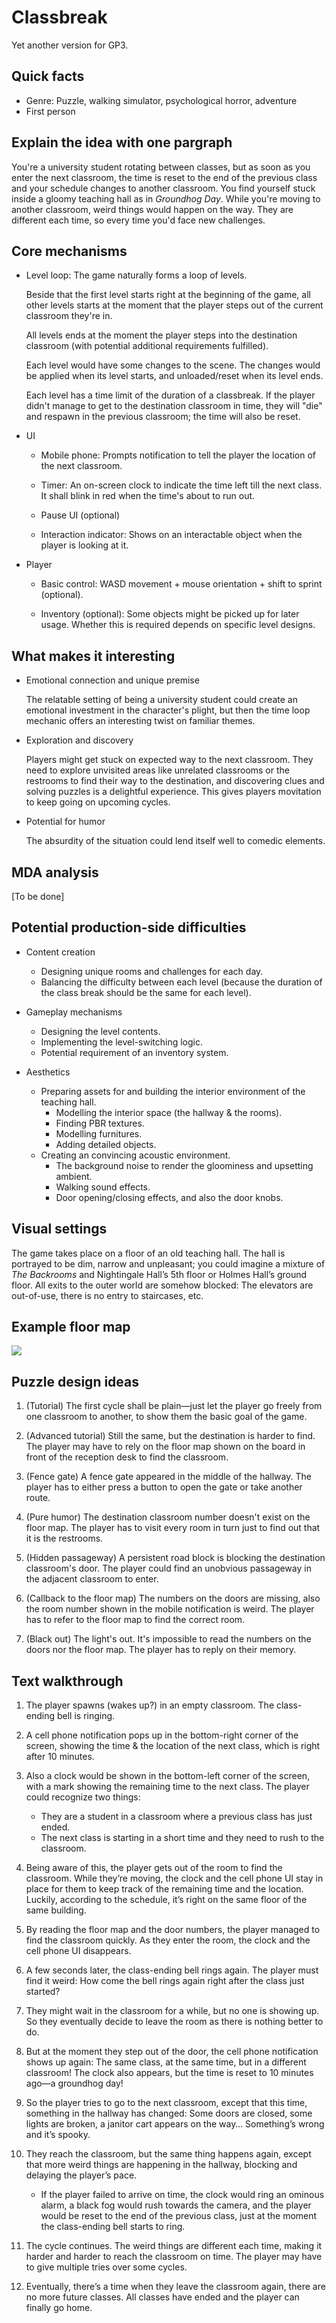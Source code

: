 # Classbreak

Yet another version for GP3.

## Quick facts

- Genre: Puzzle, walking simulator, psychological horror, adventure
- First person

## Explain the idea with one pargraph

You're a university student rotating between classes, but as soon as you enter the next classroom, the time is reset to the end of the previous class and your schedule changes to another classroom.
You find yourself stuck inside a gloomy teaching hall as in _Groundhog Day_.
While you're moving to another classroom, weird things would happen on the way.
They are different each time, so every time you'd face new challenges.

## Core mechanisms

- Level loop: The game naturally forms a loop of levels.

	Beside that the first level starts right at the beginning of the game, all other levels starts at the moment that the player steps out of the current classroom they're in.

	All levels ends at the moment the player steps into the destination classroom (with potential additional requirements fulfilled).

	Each level would have some changes to the scene.
	The changes would be applied when its level starts, and unloaded/reset when its level ends.

	Each level has a time limit of the duration of a classbreak.
	If the player didn't manage to get to the destination classroom in time, they will "die" and respawn in the previous classroom; the time will also be reset.

- UI

	- Mobile phone: Prompts notification to tell the player the location of the next classroom.

	- Timer: An on-screen clock to indicate the time left till the next class.
		It shall blink in red when the time's about to run out.

	- Pause UI (optional)

	- Interaction indicator: Shows on an interactable object when the player is looking at it.

- Player

	- Basic control: WASD movement + mouse orientation + shift to sprint (optional).

	- Inventory (optional): Some objects might be picked up for later usage.
		Whether this is required depends on specific level designs.

## What makes it interesting

- Emotional connection and unique premise

	The relatable setting of being a university student could create an emotional investment in the character's plight, but then the time loop mechanic offers an interesting twist on familiar themes.

- Exploration and discovery

	Players might get stuck on expected way to the next classroom.
	They need to explore unvisited areas like unrelated classrooms or the restrooms to find their way to the destination, and discovering clues and solving puzzles is a delightful experience.
	This gives players movitation to keep going on upcoming cycles.

- Potential for humor

	The absurdity of the situation could lend itself well to comedic elements.

## MDA analysis

\[To be done\]

## Potential production-side difficulties

- Content creation
	- Designing unique rooms and challenges for each day.
	- Balancing the difficulty between each level (because the duration of the class break should be the same for each level).

- Gameplay mechanisms
	- Designing the level contents.
	- Implementing the level-switching logic.
	- Potential requirement of an inventory system.

- Aesthetics
	- Preparing assets for and building the interior environment of the teaching hall.
		- Modelling the interior space (the hallway & the rooms).
		- Finding PBR textures.
		- Modelling furnitures.
		- Adding detailed objects.
	- Creating an convincing acoustic environment.
		- The background noise to render the gloominess and upsetting ambient.
		- Walking sound effects.
		- Door opening/closing effects, and also the door knobs.

## Visual settings

The game takes place on a floor of an old teaching hall.
The hall is portrayed to be dim, narrow and unpleasant;
you could imagine a mixture of _The Backrooms_ and Nightingale Hall’s 5th floor or Holmes Hall’s ground floor.
All exits to the outer world are somehow blocked:
The elevators are out-of-use, there is no entry to staircases, etc.

## Example floor map

![](./example%20floor%20map.png)

## Puzzle design ideas

1. (Tutorial) The first cycle shall be plain—just let the player go freely from one classroom to another, to show them the basic goal of the game.

1. (Advanced tutorial) Still the same, but the destination is harder to find.
	The player may have to rely on the floor map shown on the board in front of the reception desk to find the classroom.

1. (Fence gate) A fence gate appeared in the middle of the hallway.
	The player has to either press a button to open the gate or take another route.

1. (Pure humor) The destination classroom number doesn't exist on the floor map.
	The player has to visit every room in turn just to find out that it is the restrooms.

1. (Hidden passageway) A persistent road block is blocking the destination classroom's door.
	The player could find an unobvious passageway in the adjacent classroom to enter.

1. (Callback to the floor map) The numbers on the doors are missing, also the room number shown in the mobile notification is weird.
	The player has to refer to the floor map to find the correct room.

1. (Black out) The light's out. It's impossible to read the numbers on the doors nor the floor map. The player has to reply on their memory.

## Text walkthrough

1. The player spawns (wakes up?) in an empty classroom. The class-ending bell is ringing.

1. A cell phone notification pops up in the bottom-right corner of the screen, showing the time & the location of the next class, which is right after 10 minutes.

1. Also a clock would be shown in the bottom-left corner of the screen, with a mark showing the remaining time to the next class.
The player could recognize two things:

	- They are a student in a classroom where a previous class has just ended.
	- The next class is starting in a short time and they need to rush to the classroom.

1. Being aware of this, the player gets out of the room to find the classroom. While they’re moving, the clock and the cell phone UI stay in place for them to keep track of the remaining time and the location. Luckily, according to the schedule, it’s right on the same floor of the same building.

1. By reading the floor map and the door numbers, the player managed to find the classroom quickly. As they enter the room, the clock and the cell phone UI disappears.

1. A few seconds later, the class-ending bell rings again. The player must find it weird: How come the bell rings again right after the class just started?

1. They might wait in the classroom for a while, but no one is showing up. So they eventually decide to leave the room as there is nothing better to do.

1. But at the moment they step out of the door, the cell phone notification shows up again: The same class, at the same time, but in a different classroom! The clock also appears, but the time is reset to 10 minutes ago—a groundhog day!

1. So the player tries to go to the next classroom, except that this time, something in the hallway has changed: Some doors are closed, some lights are broken, a janitor cart appears on the way… Something’s wrong and it’s spooky.

1. They reach the classroom, but the same thing happens again, except that more weird things are happening in the hallway, blocking and delaying the player’s pace.

	- If the player failed to arrive on time, the clock would ring an ominous alarm, a black fog would rush towards the camera, and the player would be reset to the end of the previous class, just at the moment the class-ending bell starts to ring.

1. The cycle continues. The weird things are different each time, making it harder and harder to reach the classroom on time. The player may have to give multiple tries over some cycles.

1. Eventually, there’s a time when they leave the classroom again, there are no more future classes. All classes have ended and the player can finally go home.
